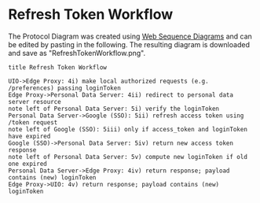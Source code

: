 # Refresh Token Workflow

The Protocol Diagram was created using [Web Sequence Diagrams](https://www.websequencediagrams.com/)
and can be edited by pasting in the following.  The resulting diagram is
downloaded and save as "RefreshTokenWorkflow.png".

```text
title Refresh Token Workflow

UIO->Edge Proxy: 4i) make local authorized requests (e.g. /preferences) passing loginToken
Edge Proxy->Personal Data Server: 4ii) redirect to personal data server resource
note left of Personal Data Server: 5i) verify the loginToken
Personal Data Server->Google (SSO): 5ii) refresh access token using /token request
note left of Google (SSO): 5iii) only if access_token and loginToken have expired
Google (SSO)->Personal Data Server: 5iv) return new access token response
note left of Personal Data Server: 5v) compute new loginToken if old one expired
Personal Data Server->Edge Proxy: 4iv) return response; payload contains (new) loginToken
Edge Proxy->UIO: 4v) return response; payload contains (new) loginToken
```
